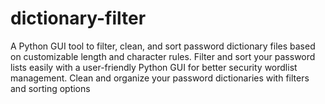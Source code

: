 # dictionary-filter
A Python GUI tool to filter, clean, and sort password dictionary files based on customizable length and character rules.  Filter and sort your password lists easily with a user-friendly Python GUI for better security wordlist management.  Clean and organize your password dictionaries with filters and sorting options
